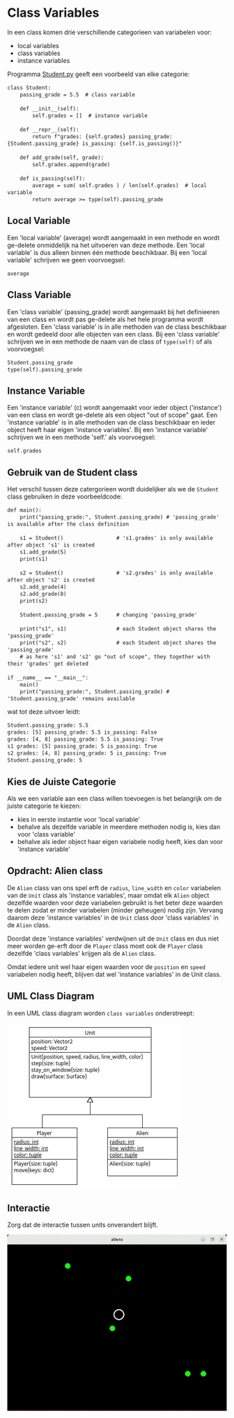 # Class Variables

In een class komen drie verschillende categorieen van variabelen voor:

- local variables
- class variables
- instance variables

Programma [Student.py](Student.py) geeft een voorbeeld van elke categorie:

    class Student:
        passing_grade = 5.5  # class variable
    
        def __init__(self):
            self.grades = []  # instance variable
    
        def __repr__(self):
            return f"grades: {self.grades} passing_grade: {Student.passing_grade} is_passing: {self.is_passing()}"
            
        def add_grade(self, grade):
            self.grades.append(grade)
            
        def is_passing(self):
            average = sum( self.grades ) / len(self.grades)  # local variable
            return average >= type(self).passing_grade

## Local Variable

Een 'local variable' (average) wordt aangemaakt in een methode en wordt
ge-delete onmiddelijk na het uitvoeren van deze methode. Een 'local
variable' is dus alleen binnen één methode beschikbaar. Bij een
'local variable' schrijven we geen voorvoegsel:

    average

## Class Variable

Een 'class variable' (passing_grade) wordt aangemaakt bij het
definieeren van een class en wordt pas ge-delete als het hele
programma wordt afgesloten. Een 'class variable' is in alle methoden
van de class beschikbaar en wordt gedeeld door alle objecten van een
class. Bij een 'class variable' schrijven we in een methode de naam
van de class of `type(self)` of als voorvoegsel:

    Student.passing_grade
    type(self).passing_grade

## Instance Variable

Een 'instance variable' (c) wordt aangemaakt voor ieder object
('instance') van een class en wordt ge-delete als een object "out of
scope" gaat. Een 'instance variable' is in alle methoden van de class
beschikbaar en ieder object heeft haar eigen 'instance variables'. Bij
een 'instance variable' schrijven we in een methode 'self.' als
voorvoegsel:

    self.grades

## Gebruik van de Student class

Het verschil tussen deze catergorieen wordt duidelijker als
we de `Student` class gebruiken in deze voorbeeldcode:

    def main():
        print("passing_grade:", Student.passing_grade) # 'passing_grade' is available after the class definition
    
        s1 = Student()                 # 's1.grades' is only available after object 's1' is created 
        s1.add_grade(5)
        print(s1)
    
        s2 = Student()                 # 's2.grades' is only available after object 's2' is created 
        s2.add_grade(4)
        s2.add_grade(8)
        print(s2)
    
        Student.passing_grade = 5      # changing 'passing_grade'
        
        print("s1", s1)                # each Student object shares the 'passing_grade'
        print("s2", s2)                # each Student object shares the 'passing_grade'
        # as here 's1' and 's2' go "out of scope", they together with their 'grades' get deleted

    if __name__ == "__main__":
        main()
        print("passing_grade:", Student.passing_grade) # 'Student.passing_grade' remains available

wat tot deze uitvoer leidt:

    Student.passing_grade: 5.5
    grades: [5] passing_grade: 5.5 is_passing: False
    grades: [4, 8] passing_grade: 5.5 is_passing: True
    s1 grades: [5] passing_grade: 5 is_passing: True
    s2 grades: [4, 8] passing_grade: 5 is_passing: True
    Student.passing_grade: 5

## Kies de Juiste Categorie

Als we een variable aan een class willen toevoegen is het belangrijk
om de juiste categorie te kiezen:

- kies in eerste instantie voor 'local variable'
- behalve als dezelfde variable in meerdere methoden nodig is, kies dan voor 'class variable'
- behalve als ieder object haar eigen variabele nodig heeft, kies dan voor 'instance variable'

## Opdracht: Alien class

De `Alien` class van ons spel erft de `radius`, `line_width` en
`color` variabelen van de `Unit` class als 'instance variables', maar
omdat elk `Alien` object dezelfde waarden voor deze variabelen
gebruikt is het beter deze waarden te delen zodat er minder variabelen
(minder geheugen) nodig zijn. Vervang daarom deze 'instance variables'
in de `Unit` class door 'class variables' in de `Alien` class.

Doordat deze 'instance variables' verdwijnen uit de `Unit` class en
dus niet meer worden ge-erft door de `Player` class moet ook de
`Player` class dezelfde 'class variables' krijgen als de `Alien`
class.

Omdat iedere unit wel haar eigen waarden voor de `position` en
`speed` variabelen nodig heeft, blijven dat wel 'instance variables'
in de Unit class.

## UML Class Diagram

In een UML class diagram worden `class variables` onderstreept:

![class_variables.uxf](class_variables.png)

## Interactie

Zorg dat de interactie tussen units onverandert blijft.

![interaction.gif](../pygame06_interaction/interaction.gif)
